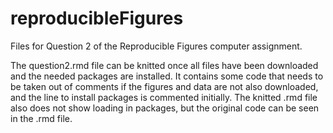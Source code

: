 # reproducibleFigures
Files for Question 2 of the Reproducible Figures computer assignment.

The question2.rmd file can be knitted once all files have been downloaded and the needed packages are installed. It contains some code that needs to be taken out of comments if the figures and data are not also downloaded, and the line to install packages is commented initially. The knitted .rmd file also does not show loading in packages, but the original code can be seen in the .rmd file. 
